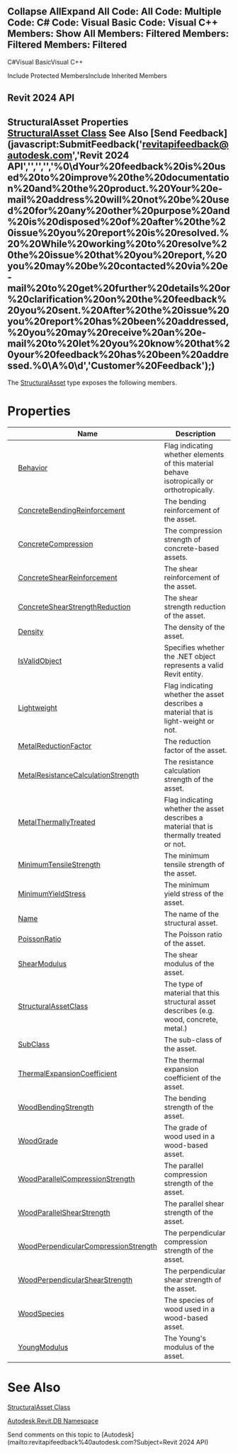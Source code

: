 ﻿

Collapse AllExpand All Code: All Code: Multiple Code: C# Code: Visual Basic Code: Visual C++  Members: Show All Members: Filtered Members: Filtered Members: Filtered   
---  
  
C#Visual BasicVisual C++

Include Protected MembersInclude Inherited Members

Revit 2024 API  
---  
StructuralAsset Properties  
[StructuralAsset Class](39c2e2ad-474e-2514-bc15-07c24a989a61.md) See Also [Send Feedback](javascript:SubmitFeedback\('revitapifeedback@autodesk.com','Revit 2024 API','','','','%0\\dYour%20feedback%20is%20used%20to%20improve%20the%20documentation%20and%20the%20product.%20Your%20e-mail%20address%20will%20not%20be%20used%20for%20any%20other%20purpose%20and%20is%20disposed%20of%20after%20the%20issue%20you%20report%20is%20resolved.%20%20While%20working%20to%20resolve%20the%20issue%20that%20you%20report,%20you%20may%20be%20contacted%20via%20e-mail%20to%20get%20further%20details%20or%20clarification%20on%20the%20feedback%20you%20sent.%20After%20the%20issue%20you%20report%20has%20been%20addressed,%20you%20may%20receive%20an%20e-mail%20to%20let%20you%20know%20that%20your%20feedback%20has%20been%20addressed.%0\\A%0\\d','Customer%20Feedback'\);)  
---  
  
The [StructuralAsset](39c2e2ad-474e-2514-bc15-07c24a989a61.md) type exposes the following members.

# Properties

|  | Name | Description |
| --- | --- | --- |
|  | [Behavior](252cef19-70a6-5efe-986e-9e2c98264306.md) | Flag indicating whether elements of this material behave isotropically or orthotropically. |
|  | [ConcreteBendingReinforcement](0005810b-32f5-0623-b094-c0c47fb50d32.md) | The bending reinforcement of the asset. |
|  | [ConcreteCompression](474fa66e-c608-fd65-07bc-567e2b006249.md) | The compression strength of concrete-based assets. |
|  | [ConcreteShearReinforcement](9767868d-a835-b364-2574-72065f1852ad.md) | The shear reinforcement of the asset. |
|  | [ConcreteShearStrengthReduction](579c95fb-dabb-05ba-e5af-2c3997f1b2b7.md) | The shear strength reduction of the asset. |
|  | [Density](383be1ee-1349-6f10-350b-3dd19043d183.md) | The density of the asset. |
|  | [IsValidObject](f25b1128-e8af-e38a-e27c-d5dc853773d7.md) | Specifies whether the .NET object represents a valid Revit entity. |
|  | [Lightweight](e1b1bfb8-47f2-2ae6-9485-0031a48eff35.md) | Flag indicating whether the asset describes a material that is light-weight or not. |
|  | [MetalReductionFactor](1847428a-9248-defe-3050-5b1829583f61.md) | The reduction factor of the asset. |
|  | [MetalResistanceCalculationStrength](07acf37d-c8ea-cacd-ee26-59e37c2a410e.md) | The resistance calculation strength of the asset. |
|  | [MetalThermallyTreated](f04ced55-81da-7051-80bc-6a1c30a15c7a.md) | Flag indicating whether the asset describes a material that is thermally treated or not. |
|  | [MinimumTensileStrength](6ab72995-032f-1648-38e4-727a24e08491.md) | The minimum tensile strength of the asset. |
|  | [MinimumYieldStress](4ff63ecb-cb94-00af-30f0-ab033e755361.md) | The minimum yield stress of the asset. |
|  | [Name](688282fa-1881-94b6-3ea2-3e7d1a0dfb74.md) | The name of the structural asset. |
|  | [PoissonRatio](a9c7d7a2-7419-8daa-119b-432c80e461a1.md) | The Poisson ratio of the asset. |
|  | [ShearModulus](5f395818-706a-711b-aa55-bdb11a8ece0f.md) | The shear modulus of the asset. |
|  | [StructuralAssetClass](3ecde669-5e9d-e4fd-5b19-c5605684bce1.md) | The type of material that this structural asset describes (e.g. wood, concrete, metal.) |
|  | [SubClass](16895fd5-6654-35c4-ff28-433bd3ae34d7.md) | The sub-class of the asset. |
|  | [ThermalExpansionCoefficient](b1da0166-52ca-209c-4a21-76bdce82ff4e.md) | The thermal expansion coefficient of the asset. |
|  | [WoodBendingStrength](d008c4d5-111a-674e-b0fc-48e0f12cc2dd.md) | The bending strength of the asset. |
|  | [WoodGrade](a98aaea3-ed08-8e83-3e2c-0a3dfd59a3f6.md) | The grade of wood used in a wood-based asset. |
|  | [WoodParallelCompressionStrength](8f7a5f8b-e222-5e5b-66a7-a9e5c9dde17e.md) | The parallel compression strength of the asset. |
|  | [WoodParallelShearStrength](663cb76c-58e1-3507-19d1-814e4a78292b.md) | The parallel shear strength of the asset. |
|  | [WoodPerpendicularCompressionStrength](16afb0a2-49fe-c791-2081-f91b75e4d5b5.md) | The perpendicular compression strength of the asset. |
|  | [WoodPerpendicularShearStrength](c5862404-4802-ea0d-9143-ea77eeaf0601.md) | The perpendicular shear strength of the asset. |
|  | [WoodSpecies](6c67ca9f-6d14-d071-626c-77e164dbb92f.md) | The species of wood used in a wood-based asset. |
|  | [YoungModulus](89daf55c-217b-4daa-3be5-bc89fe1c4972.md) | The Young's modulus of the asset. |
  
# See Also

[StructuralAsset Class](39c2e2ad-474e-2514-bc15-07c24a989a61.md)

[Autodesk.Revit.DB Namespace](87546ba7-461b-c646-cbb1-2cb8f5bff8b2.md)

Send comments on this topic to [Autodesk](mailto:revitapifeedback%40autodesk.com?Subject=Revit 2024 API)